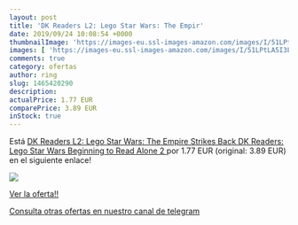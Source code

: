 ```yaml
---
layout: post
title: 'DK Readers L2: Lego Star Wars: The Empir'
date: 2019/09/24 10:08:54 +0000
thumbnailImage: 'https://images-eu.ssl-images-amazon.com/images/I/51LPtLA5I3L._SL200_.jpg'
images: [ 'https://images-eu.ssl-images-amazon.com/images/I/51LPtLA5I3L._SL200_.jpg' ]
comments: true
category: ofertas
author: ring
slug: 1465420290
description:
actualPrice: 1.77 EUR
comparePrice: 3.89 EUR
inStock: true
---
```


Está [DK Readers L2: Lego Star Wars: The Empire Strikes Back  DK Readers: Lego Star Wars  Beginning to Read Alone 2 ](https://www.amazon.com/dp/1465420290/?tag=redken08-20) por 1.77 EUR (original: 3.89 EUR) en el siguiente enlace!

[![](https://images-eu.ssl-images-amazon.com/images/I/51LPtLA5I3L._SL200_.jpg)](https://www.amazon.com/dp/1465420290/?tag=redken08-20)

[Ver la oferta!!](https://www.amazon.com/dp/1465420290/?tag=redken08-20)

[Consulta otras ofertas en nuestro canal de telegram](https://t.me/s/ofertas25)
